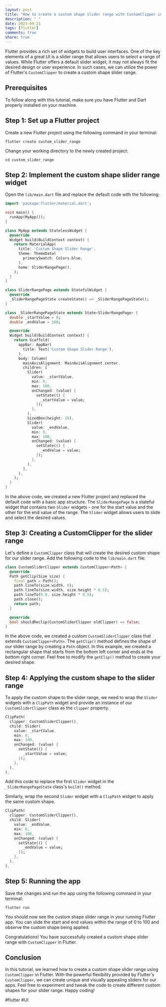 ```yaml
---
layout: post
title: "How to create a custom shape slider range with CustomClipper in Flutter"
description: " "
date: 2023-09-21
tags: [flutter]
comments: true
share: true
---
```


Flutter provides a rich set of widgets to build user interfaces. One of the key elements of a great UI is a slider range that allows users to select a range of values. While Flutter offers a default slider widget, it may not always fit the desired design or user experience. In such cases, we can utilize the power of Flutter's `CustomClipper` to create a custom shape slider range. 

## Prerequisites
To follow along with this tutorial, make sure you have Flutter and Dart properly installed on your machine.

## Step 1: Set up a Flutter project
Create a new Flutter project using the following command in your terminal:
```shell
flutter create custom_slider_range
```

Change your working directory to the newly created project:
```shell
cd custom_slider_range
```

## Step 2: Implement the custom shape slider range widget
Open the `lib/main.dart` file and replace the default code with the following:

```dart
import 'package:flutter/material.dart';

void main() {
  runApp(MyApp());
}

class MyApp extends StatelessWidget {
  @override
  Widget build(BuildContext context) {
    return MaterialApp(
      title: 'Custom Shape Slider Range',
      theme: ThemeData(
        primarySwatch: Colors.blue,
      ),
      home: SliderRangePage(),
    );
  }
}

class SliderRangePage extends StatefulWidget {
  @override
  _SliderRangePageState createState() => _SliderRangePageState();
}

class _SliderRangePageState extends State<SliderRangePage> {
  double _startValue = 0;
  double _endValue = 100;

  @override
  Widget build(BuildContext context) {
    return Scaffold(
      appBar: AppBar(
        title: Text('Custom Shape Slider Range'),
      ),
      body: Column(
        mainAxisAlignment: MainAxisAlignment.center,
        children: [
          Slider(
            value: _startValue,
            min: 0,
            max: 100,
            onChanged: (value) {
              setState(() {
                _startValue = value;
              });
            },
          ),
          SizedBox(height: 20),
          Slider(
            value: _endValue,
            min: 0,
            max: 100,
            onChanged: (value) {
              setState(() {
                _endValue = value;
              });
            },
          ),
        ],
      ),
    );
  }
}
```

In the above code, we created a new Flutter project and replaced the default code with a basic app structure. The `SliderRangePage` is a stateful widget that contains two `Slider` widgets - one for the start value and the other for the end value of the range. The `Slider` widget allows users to slide and select the desired values.

## Step 3: Creating a CustomClipper for the slider range
Let's define a `CustomClipper` class that will create the desired custom shape for our slider range. Add the following code to the `lib/main.dart` file:

```dart
class CustomSliderClipper extends CustomClipper<Path> {
  @override
  Path getClip(Size size) {
    final path = Path();
    path.lineTo(size.width, 0);
    path.lineTo(size.width, size.height * 0.5);
    path.lineTo(0.0, size.height * 0.5);
    path.close();
    return path;
  }

  @override
  bool shouldReclip(CustomSliderClipper oldClipper) => false;
}
```

In the above code, we created a custom `CustomSliderClipper` class that extends `CustomClipper<Path>`. The `getClip()` method defines the shape of our slider range by creating a `Path` object. In this example, we created a rectangular shape that starts from the bottom left corner and ends at the bottom right corner. Feel free to modify the `getClip()` method to create your desired shape.

## Step 4: Applying the custom shape to the slider range
To apply the custom shape to the slider range, we need to wrap the `Slider` widgets with a `ClipPath` widget and provide an instance of our `CustomSliderClipper` class as the `clipper` property. 

```dart
ClipPath(
  clipper: CustomSliderClipper(),
  child: Slider(
    value: _startValue,
    min: 0,
    max: 100,
    onChanged: (value) {
      setState(() {
        _startValue = value;
      });
    },
  ),
),
```

Add this code to replace the first `Slider` widget in the `_SliderRangePageState` class's `build()` method.

Similarly, wrap the second `Slider` widget with a `ClipPath` widget to apply the same custom shape.

```dart
ClipPath(
  clipper: CustomSliderClipper(),
  child: Slider(
    value: _endValue,
    min: 0,
    max: 100,
    onChanged: (value) {
      setState(() {
        _endValue = value;
      });
    },
  ),
),
```

## Step 5: Running the app
Save the changes and run the app using the following command in your terminal:
```shell
flutter run
```

You should now see the custom shape slider range in your running Flutter app. You can slide the start and end values within the range of 0 to 100 and observe the custom shape being applied.

Congratulations! You have successfully created a custom shape slider range with `CustomClipper` in Flutter.

## Conclusion
In this tutorial, we learned how to create a custom shape slider range using `CustomClipper` in Flutter. With the powerful flexibility provided by Flutter's `CustomClipper`, we can create unique and visually appealing sliders for our apps. Feel free to experiment and tweak the code to create different custom shapes for your slider range. Happy coding!

#flutter #UI